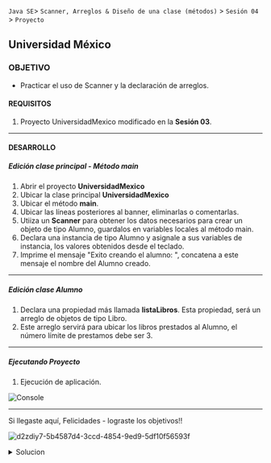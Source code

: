
`Java SE`> `Scanner, Arreglos & Diseño de una clase (métodos)` > `Sesión 04` > `Proyecto`

## Universidad México

### OBJETIVO

- Practicar el uso de Scanner y la declaración de arreglos.

#### REQUISITOS

1. Proyecto UniversidadMexico modificado en la <b>Sesión 03</b>.

<hr>

#### DESARROLLO

##### Edición clase principal - Método main

1. Abrir el proyecto <b>UniversidadMexico</b>
2. Ubicar la clase principal <b>UniversidadMexico</b>
3. Ubicar el método <b>main</b>.
5. Ubicar las líneas posteriores al banner, eliminarlas o comentarlas.
6. Utiiza un <b>Scanner</b> para obtener los datos necesarios para crear un objeto de tipo Alumno, guardalos en variables locales al método main.
7. Declara una instancia de tipo Alumno y asignale a sus variables de instancia, los valores obtenidos desde el teclado.
8. Imprime el mensaje "Exito creando el alumno: ", concatena a este mensaje el nombre del Alumno creado.

<hr>

##### Edición clase Alumno
1. Declara una propiedad más llamada <b>listaLibros</b>. Esta propiedad, será un arreglo de objetos de tipo Libro.
2. Este arreglo servirá para ubicar los libros prestados al Alumno, el número límite de prestamos debe ser 3.

<hr>

##### Ejecutando Proyecto

1. Ejecución de aplicación. 

![Console](https://user-images.githubusercontent.com/56565204/67613052-86b54280-f76e-11e9-93b5-af54e9c527a6.png)

<hr>

Si llegaste aquí, Felicidades - lograste los objetivos!!

![d2zdiy7-5b4587d4-3ccd-4854-9ed9-5df10f56593f](https://user-images.githubusercontent.com/56565204/67228451-e625f200-f3fe-11e9-99ce-ad733b945ebd.png)

<details>
	<summary>Solucion</summary>
	<p> 1. Utiliza la clase Scanner para solicitar los datos necesarios para registrar un Alumno.</b>. </p>
	<p> 2. Declara una instancia de Alumno, asigna a sus variables de instancia los valores obtenidos en el punto 1. </p>
	<p> 3. Imprime el mensaje "Éxito creando alumno: ", concatena el nombre del Alumno creado.</p>
	<p> 4. En la clase Alumno, agrega la propiedad listaLibros <b>-arreglo de objetos de tipo Libro, tamaño 3-.</b> </p>
	<p> 5. Ejecuta el proyecto</p>
</details> 

